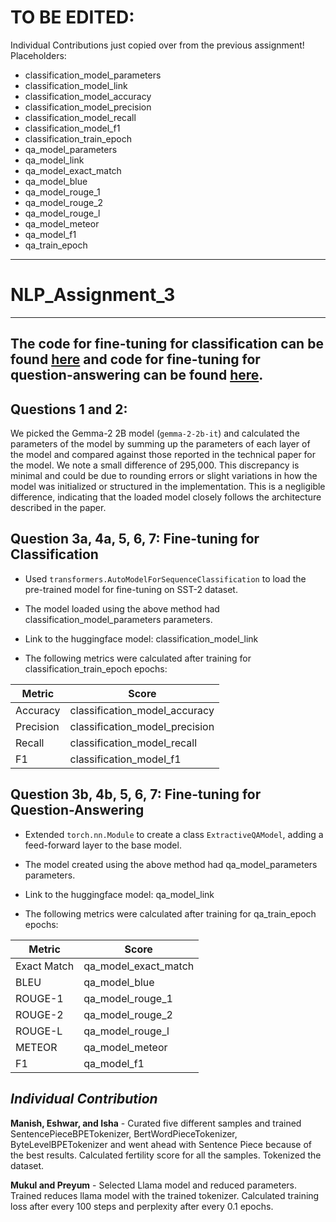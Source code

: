 # TO BE EDITED:
Individual Contributions just copied over from the previous assignment!
Placeholders:
- classification_model_parameters
- classification_model_link
- classification_model_accuracy
- classification_model_precision
- classification_model_recall
- classification_model_f1
- classification_train_epoch
- qa_model_parameters
- qa_model_link
- qa_model_exact_match
- qa_model_blue
- qa_model_rouge_1
- qa_model_rouge_2
- qa_model_rouge_l
- qa_model_meteor
- qa_model_f1
- qa_train_epoch
---
# NLP_Assignment_3
---
The code for fine-tuning for classification can be found <a href = 'https://github.com/EshwarDhande/nlp_a3/blob/main/sst.ipynb'>here</a> and 
code for fine-tuning for question-answering can be found <a href = 'https://github.com/EshwarDhande/nlp_a3/blob/main/Squad.ipynb'>here</a>.
---
## Questions 1 and 2:
We picked the Gemma-2 2B model (`gemma-2-2b-it`) and calculated the parameters of the model by summing up the parameters of each layer of the model and compared against those reported in the technical paper for the model.
We note a small difference of 295,000. This discrepancy is minimal and could be due to rounding errors or slight variations in how the model was initialized or structured in the implementation.
This is a negligible difference, indicating that the loaded model closely follows the architecture described in the paper.

## **Question 3a, 4a, 5, 6, 7: Fine-tuning for Classification** 
- Used `transformers.AutoModelForSequenceClassification` to load the pre-trained model for fine-tuning on SST-2 dataset.
  
- The model loaded using the above method had classification_model_parameters parameters.

- Link to the huggingface model: classification_model_link
  
- The following metrics were calculated after training for classification_train_epoch epochs:
  
| Metric      | Score                               |
|-------------|-------------------------------------|
| Accuracy    | classification_model_accuracy       |
| Precision   | classification_model_precision      |
| Recall      | classification_model_recall         |
| F1          | classification_model_f1             |

## **Question 3b, 4b, 5, 6, 7: Fine-tuning for Question-Answering** 
- Extended `torch.nn.Module` to create a class `ExtractiveQAModel`, adding a feed-forward layer to the base model.
  
- The model created using the above method had qa_model_parameters parameters.

- Link to the huggingface model: qa_model_link
  
- The following metrics were calculated after training for qa_train_epoch epochs:
  
| Metric       | Score                   |
|--------------|-------------------------|
| Exact Match  | qa_model_exact_match    |
| BLEU         | qa_model_blue           |
| ROUGE-1      | qa_model_rouge_1        |
| ROUGE-2      | qa_model_rouge_2        |
| ROUGE-L      | qa_model_rouge_l        |
| METEOR       | qa_model_meteor         |
| F1           | qa_model_f1             |


## ***Individual Contribution***

**Manish, Eshwar, and Isha** - Curated five different samples and trained SentencePieceBPETokenizer, BertWordPieceTokenizer, ByteLevelBPETokenizer and went ahead with Sentence Piece because of the best results. Calculated fertility score for all the samples. Tokenized the dataset. 

**Mukul and Preyum** - Selected Llama model and reduced parameters. Trained reduces llama model with the trained tokenizer. Calculated training loss after every 100 steps and perplexity after every 0.1 epochs. 


